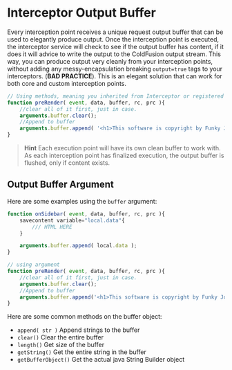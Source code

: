 # Interceptor Output Buffer

Every interception point receives a unique request output buffer that can be used to elegantly produce output. Once the interception point is executed, the interceptor service will check to see if the output buffer has content, if it does it will advice to write the output to the ColdFusion output stream. This way, you can produce output very cleanly from your interception points, without adding any messy-encapsulation breaking `output=true` tags to your interceptors. \(**BAD PRACTICE**\). This is an elegant solution that can work for both core and custom interception points.

```javascript
// Using methods, meaning you inherited from Interceptor or registered at configuration time.
function preRender( event, data, buffer, rc, prc ){
    //clear all of it first, just in case.
    arguments.buffer.clear();
    //Append to buffer
    arguments.buffer.append( '<h1>This software is copyright by Funky Joe!</h1>' );    
}
```

> **Hint** Each execution point will have its own clean buffer to work with. As each interception point has finalized execution, the output buffer is flushed, only if content exists.

## Output Buffer Argument

Here are some examples using the `buffer` argument:

```javascript
function onSidebar( event, data, buffer, rc, prc ){
    savecontent variable="local.data"{
        /// HTML HERE
    }

    arguments.buffer.append( local.data );
}

// using argument
function preRender( event, data, buffer, rc, prc ){
    //clear all of it first, just in case.
    arguments.buffer.clear();
    //Append to buffer
    arguments.buffer.append('<h1>This software is copyright by Funky Joe!</h1>');    
}
```

Here are some common methods on the buffer object:

* `append( str )` Append strings to the buffer
* `clear()` Clear the entire buffer
* `length()` Get size of the buffer
* `getString()` Get the entire string in the buffer
* `getBufferObject()` Get the actual java String Builder object

